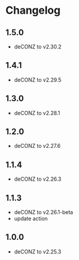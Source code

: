 # Changelog

## 1.5.0

- deCONZ to v2.30.2

## 1.4.1

- deCONZ to v2.29.5

## 1.3.0

- deCONZ to v2.28.1

## 1.2.0

- deCONZ to v2.27.6

## 1.1.4

- deCONZ to v2.26.3

## 1.1.3

- deCONZ to v2.26.1-beta
- update action

## 1.0.0

- deCONZ to v2.25.3


